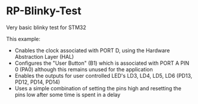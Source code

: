 # RP-Blinky-Test
Very basic blinky test for STM32

This example:
- Cnables the clock associated with PORT D, using the Hardware Abstraction Layer (HAL)
- Configures the "User Button" (B1) which is associated with PORT A PIN 0 (PA0) although this remains unused for the application
- Enables the outputs for user controlled LED's LD3, LD4, LD5, LD6 (PD13, PD12, PD14, PD14)
- Uses a simple combination of setting the pins high and resetting the pins low after some time is spent in a delay

